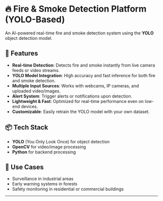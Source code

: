 # 🔥 Fire & Smoke Detection Platform (YOLO-Based)

An AI-powered real-time fire and smoke detection system using the **YOLO** object detection model.

## 🚀 Features
- **Real-time Detection**: Detects fire and smoke instantly from live camera feeds or video streams.
- **YOLO Model Integration**: High accuracy and fast inference for both fire and smoke detection.
- **Multiple Input Sources**: Works with webcams, IP cameras, and uploaded video/images.
- **Alert System**: Trigger alerts or notifications upon detection.
- **Lightweight & Fast**: Optimized for real-time performance even on low-end devices.
- **Customizable**: Easily retrain the YOLO model with your own dataset.

## 📦 Tech Stack
- **YOLO** (You Only Look Once) for object detection
- **OpenCV** for video/image processing
- **Python** for backend processing

## 📌 Use Cases
- Surveillance in industrial areas
- Early warning systems in forests
- Safety monitoring in residential or commercial buildings
---
